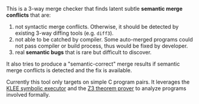 This is a 3-way merge checker that finds latent subtle **semantic merge conflicts** that are:
1. not syntactic merge conflicts. Otherwise, it should be detected by existing 3-way diffing tools (e.g. `diff3`).
2. not able to be catched by compiler. Some auto-merged programs could not pass compiler or build process, thus would be fixed by developer.
3. real **semantic bugs** that is rare but difficult to discover. 

It also tries to produce a "semantic-correct" merge results if semantic merge conflicts is detected and the fix is available.

Currently this tool only targets on simple C program pairs. It leverages the [KLEE symbolic executor](https://github.com/klee/klee) and the [Z3 theorem prover](https://github.com/Z3Prover/z3) to
analyze programs involved formally. 

